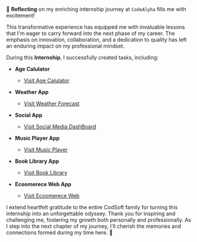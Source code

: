 🌟 **Reflecting** on my enriching internship journey at `CodeAlpha` fills me with excitement!

This transformative experience has equipped me with invaluable lessons that I'm eager to carry forward into the next phase of my career. The emphasis on innovation, collaboration, and a dedication to quality has left an enduring impact on my professional mindset.

During this **Internship**, I successfully created tasks, including:

- **Age Calulator**

  - [Visit Age Calulator](https://agecalculatorweb08.netlify.app/)

- **Weather App**

  - [Visit Weather Forecast](https://weatherweb08.netlify.app/)

- **Social App**

  - [Visit Social Media DashBoard](https://socialweb08.netlify.app/)

- **Music Player App**

  - [Visit Music Player](https://playerweb08.netlify.app/)

- **Book Library App**

  - [Visit Book Library](https://booklibraryweb08.netlify.app/)

- **Ecoomerece Web App**
  - [Visit Ecoomerece Web](https://ecommerceweb08.netlify.app/)

I extend heartfelt gratitude to the entire CodSoft family for turning this internship into an unforgettable odyssey. Thank you for inspiring and challenging me, fostering my growth both personally and professionally. As I step into the next chapter of my journey, I'll cherish the memories and connections formed during my time here. 🚀
